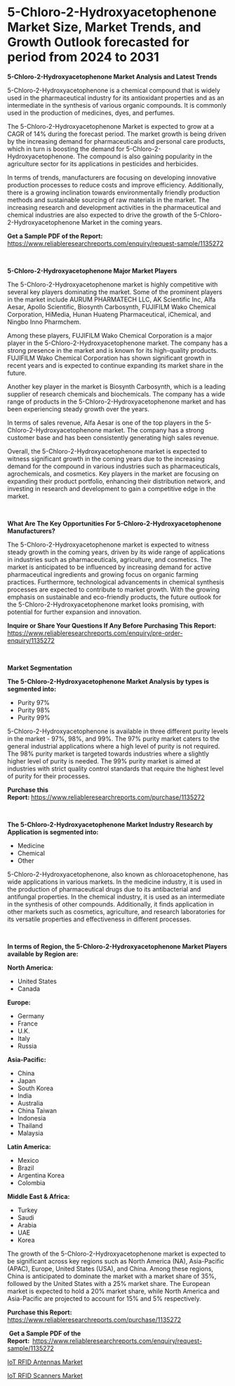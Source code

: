 <p><h1>5-Chloro-2-Hydroxyacetophenone Market Size, Market Trends, and Growth Outlook forecasted for period from 2024 to 2031</h1></p><p><strong>5-Chloro-2-Hydroxyacetophenone Market Analysis and Latest Trends</strong></p>
<p><p>5-Chloro-2-Hydroxyacetophenone is a chemical compound that is widely used in the pharmaceutical industry for its antioxidant properties and as an intermediate in the synthesis of various organic compounds. It is commonly used in the production of medicines, dyes, and perfumes.</p><p>The 5-Chloro-2-Hydroxyacetophenone Market is expected to grow at a CAGR of 14% during the forecast period. The market growth is being driven by the increasing demand for pharmaceuticals and personal care products, which in turn is boosting the demand for 5-Chloro-2-Hydroxyacetophenone. The compound is also gaining popularity in the agriculture sector for its applications in pesticides and herbicides.</p><p>In terms of trends, manufacturers are focusing on developing innovative production processes to reduce costs and improve efficiency. Additionally, there is a growing inclination towards environmentally friendly production methods and sustainable sourcing of raw materials in the market. The increasing research and development activities in the pharmaceutical and chemical industries are also expected to drive the growth of the 5-Chloro-2-Hydroxyacetophenone Market in the coming years.</p></p>
<p><strong>Get a Sample PDF of the Report:&nbsp;</strong> <a href="https://www.reliableresearchreports.com/enquiry/request-sample/1135272">https://www.reliableresearchreports.com/enquiry/request-sample/1135272</a></p>
<p>&nbsp;</p>
<p><strong>5-Chloro-2-Hydroxyacetophenone Major Market Players</strong></p>
<p><p>The 5-Chloro-2-Hydroxyacetophenone market is highly competitive with several key players dominating the market. Some of the prominent players in the market include AURUM PHARMATECH LLC, AK Scientific Inc, Alfa Aesar, Apollo Scientific, Biosynth Carbosynth, FUJIFILM Wako Chemical Corporation, HiMedia, Hunan Huateng Pharmaceutical, iChemical, and Ningbo Inno Pharmchem.</p><p>Among these players, FUJIFILM Wako Chemical Corporation is a major player in the 5-Chloro-2-Hydroxyacetophenone market. The company has a strong presence in the market and is known for its high-quality products. FUJIFILM Wako Chemical Corporation has shown significant growth in recent years and is expected to continue expanding its market share in the future.</p><p>Another key player in the market is Biosynth Carbosynth, which is a leading supplier of research chemicals and biochemicals. The company has a wide range of products in the 5-Chloro-2-Hydroxyacetophenone market and has been experiencing steady growth over the years.</p><p>In terms of sales revenue, Alfa Aesar is one of the top players in the 5-Chloro-2-Hydroxyacetophenone market. The company has a strong customer base and has been consistently generating high sales revenue.</p><p>Overall, the 5-Chloro-2-Hydroxyacetophenone market is expected to witness significant growth in the coming years due to the increasing demand for the compound in various industries such as pharmaceuticals, agrochemicals, and cosmetics. Key players in the market are focusing on expanding their product portfolio, enhancing their distribution network, and investing in research and development to gain a competitive edge in the market.</p></p>
<p>&nbsp;</p>
<p><strong>What Are The Key Opportunities For 5-Chloro-2-Hydroxyacetophenone Manufacturers?</strong></p>
<p><p>The 5-Chloro-2-Hydroxyacetophenone market is expected to witness steady growth in the coming years, driven by its wide range of applications in industries such as pharmaceuticals, agriculture, and cosmetics. The market is anticipated to be influenced by increasing demand for active pharmaceutical ingredients and growing focus on organic farming practices. Furthermore, technological advancements in chemical synthesis processes are expected to contribute to market growth. With the growing emphasis on sustainable and eco-friendly products, the future outlook for the 5-Chloro-2-Hydroxyacetophenone market looks promising, with potential for further expansion and innovation.</p></p>
<p><strong>Inquire or Share Your Questions If Any Before Purchasing This Report:</strong> <a href="https://www.reliableresearchreports.com/enquiry/pre-order-enquiry/1135272">https://www.reliableresearchreports.com/enquiry/pre-order-enquiry/1135272</a></p>
<p>&nbsp;</p>
<p><strong>Market Segmentation</strong></p>
<p><strong>The 5-Chloro-2-Hydroxyacetophenone Market Analysis by types is segmented into:</strong></p>
<p><ul><li>Purity 97%</li><li>Purity 98%</li><li>Purity 99%</li></ul></p>
<p><p>5-Chloro-2-Hydroxyacetophenone is available in three different purity levels in the market - 97%, 98%, and 99%. The 97% purity market caters to the general industrial applications where a high level of purity is not required. The 98% purity market is targeted towards industries where a slightly higher level of purity is needed. The 99% purity market is aimed at industries with strict quality control standards that require the highest level of purity for their processes.</p></p>
<p><strong>Purchase this Report:&nbsp;</strong><a href="https://www.reliableresearchreports.com/purchase/1135272">https://www.reliableresearchreports.com/purchase/1135272</a></p>
<p>&nbsp;</p>
<p><strong>The 5-Chloro-2-Hydroxyacetophenone Market Industry Research by Application is segmented into:</strong></p>
<p><ul><li>Medicine</li><li>Chemical</li><li>Other</li></ul></p>
<p><p>5-Chloro-2-Hydroxyacetophenone, also known as chloroacetophenone, has wide applications in various markets. In the medicine industry, it is used in the production of pharmaceutical drugs due to its antibacterial and antifungal properties. In the chemical industry, it is used as an intermediate in the synthesis of other compounds. Additionally, it finds application in other markets such as cosmetics, agriculture, and research laboratories for its versatile properties and effectiveness in different processes.</p></p>
<p>&nbsp;</p>
<p><strong>In terms of Region, the 5-Chloro-2-Hydroxyacetophenone Market Players available by Region are:</strong></p>
<p>
    <p> <strong> North America: </strong>
        <ul>
            <li>United States</li>
            <li>Canada</li>
        </ul>
        </p> 
    <p> <strong> Europe: </strong>
        <ul>
            <li>Germany</li>
            <li>France</li>
            <li>U.K.</li>
            <li>Italy</li>
            <li>Russia</li>
        </ul>
        </p> 
    <p> <strong> Asia-Pacific: </strong>
        <ul>
            <li>China</li>
            <li>Japan</li>
            <li>South Korea</li>
            <li>India</li>
            <li>Australia</li>
            <li>China Taiwan</li>
            <li>Indonesia</li>
            <li>Thailand</li>
            <li>Malaysia</li>
        </ul>
        </p> 
    <p> <strong> Latin America: </strong>
        <ul>
            <li>Mexico</li>
            <li>Brazil</li>
            <li>Argentina Korea</li>
            <li>Colombia</li>
        </ul>
        </p> 
    <p> <strong> Middle East & Africa: </strong>
        <ul>
            <li>Turkey</li>
            <li>Saudi</li>
            <li>Arabia</li>
            <li>UAE</li>
            <li>Korea</li>
        </ul>
    </p>
    </p>
<p><p>The growth of the 5-Chloro-2-Hydroxyacetophenone market is expected to be significant across key regions such as North America (NA), Asia-Pacific (APAC), Europe, United States (USA), and China. Among these regions, China is anticipated to dominate the market with a market share of 35%, followed by the United States with a 25% market share. The European market is expected to hold a 20% market share, while North America and Asia-Pacific are projected to account for 15% and 5% respectively.</p></p>
<p><strong>Purchase this Report: </strong><a href="https://www.reliableresearchreports.com/purchase/1135272">https://www.reliableresearchreports.com/purchase/1135272</a></p>
<p>&nbsp;<strong>Get a Sample PDF of the Report:&nbsp;&nbsp;</strong><a href="https://www.reliableresearchreports.com/enquiry/request-sample/1135272">https://www.reliableresearchreports.com/enquiry/request-sample/1135272</a></p>
<p><strong></strong></p>
<p><p><a href="https://github.com/redneck06/Market-Research-Report-List-2/blob/main/iot-rfid-antennas-market.md">IoT RFID Antennas Market</a></p><p><a href="https://github.com/peachesmcdowel1/Market-Research-Report-List-1/blob/main/iot-rfid-scanners-market.md">IoT RFID Scanners Market</a></p></p>